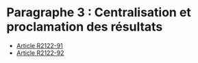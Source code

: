 # Paragraphe 3 : Centralisation et proclamation des résultats &#13;
&#13;
&#13;


* [Article R2122-91](./LEGIARTI000024280571.md)
* [Article R2122-92](./LEGIARTI000024280573.md)
